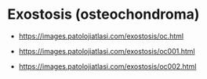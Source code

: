 # Exostosis (osteochondroma)

- https://images.patolojiatlasi.com/exostosis/oc.html

- https://images.patolojiatlasi.com/exostosis/oc001.html

- https://images.patolojiatlasi.com/exostosis/oc002.html


